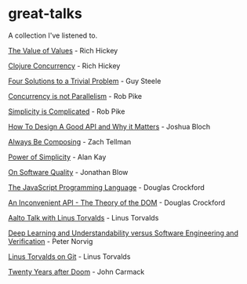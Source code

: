 # great-talks
A collection I've listened to.

[The Value of Values](https://www.youtube.com/watch?v=-6BsiVyC1kM) - Rich Hickey

[Clojure Concurrency](https://www.youtube.com/watch?v=dGVqrGmwOAw) - Rich Hickey

[Four Solutions to a Trivial Problem](https://www.youtube.com/watch?v=ftcIcn8AmSY) - Guy Steele

[Concurrency is not Parallelism](https://www.youtube.com/watch?v=cN_DpYBzKso) - Rob Pike

[Simplicity is Complicated](https://www.youtube.com/watch?v=rFejpH_tAHM) - Rob Pike

[How To Design A Good API and Why it Matters](https://www.youtube.com/watch?v=aAb7hSCtvGw) - Joshua Bloch 

[Always Be Composing](https://www.youtube.com/watch?v=3oQTSP4FngY) - Zach Tellman

[Power of Simplicity](https://www.youtube.com/watch?v=NdSD07U5uBs) - Alan Kay

[On Software Quality](https://www.youtube.com/watch?v=k56wra39lwA) - Jonathan Blow

[The JavaScript Programming Language](https://www.youtube.com/watch?v=v2ifWcnQs6M) - Douglas Crockford

[An Inconvenient API - The Theory of the DOM](https://www.youtube.com/watch?v=Y2Y0U-2qJMs) - Douglas Crockford

[Aalto Talk with Linus Torvalds](https://www.youtube.com/watch?v=MShbP3OpASA) - Linus Torvalds

[Deep Learning and Understandability versus Software Engineering and Verification](https://www.youtube.com/watch?v=X769cyzBNVw) - Peter Norvig

[Linus Torvalds on Git](https://www.youtube.com/watch?v=4XpnKHJAok8) - Linus Torvalds

[Twenty Years after Doom](https://www.youtube.com/watch?v=EaN4wUii0T0) - John Carmack
